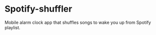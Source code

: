 # Spotify-shuffler
Mobile alarm clock app that shuffles songs to wake you up from Spotify playlist.
